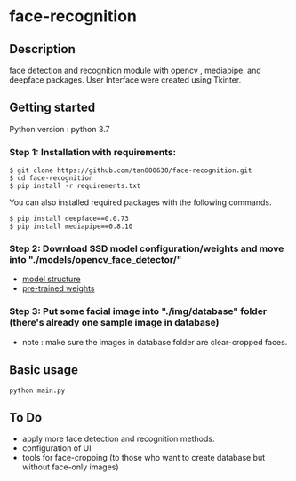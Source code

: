 # face-recognition

## Description

face detection and recognition module with opencv , mediapipe, and deepface packages. User Interface were created using Tkinter.


## Getting started

Python version : python 3.7

### Step 1: Installation with requirements:

```
$ git clone https://github.com/tan800630/face-recognition.git
$ cd face-recognition
$ pip install -r requirements.txt
```

You can also installed required packages with the following commands.

```
$ pip install deepface==0.0.73
$ pip install mediapipe==0.8.10
```

### Step 2: Download SSD model configuration/weights and move into "./models/opencv_face_detector/"

- [model structure](https://github.com/opencv/opencv/raw/3.4.0/samples/dnn/face_detector/deploy.prototxt)
- [pre-trained weights](https://github.com/opencv/opencv_3rdparty/raw/dnn_samples_face_detector_20170830/res10_300x300_ssd_iter_140000.caffemodel)

### Step 3: Put some facial image into "./img/database" folder (there's already one sample image in database)

- note : make sure the images in database folder are clear-cropped faces.

## Basic usage

```
python main.py
```


## To Do

- apply more face detection and recognition methods.
- configuration of UI
- tools for face-cropping (to those who want to create database but without face-only images)